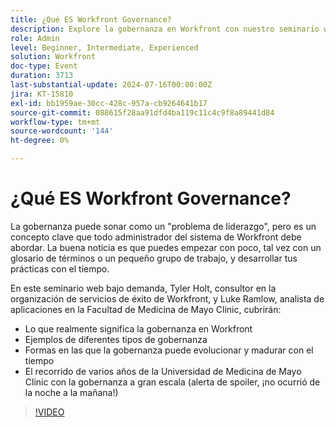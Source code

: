 ```yaml
---
title: ¿Qué ES Workfront Governance?
description: Explore la gobernanza en Workfront con nuestro seminario web bajo demanda. Aprenda de los expertos de Mayo Clinic College of Medicine y Workfront sobre el inicio de prácticas pequeñas y en evolución, y su recorrido con la gobernanza integral.
role: Admin
level: Beginner, Intermediate, Experienced
solution: Workfront
doc-type: Event
duration: 3713
last-substantial-update: 2024-07-16T00:00:00Z
jira: KT-15810
exl-id: bb1959ae-30cc-428c-957a-cb9264641b17
source-git-commit: 088615f28aa91dfd4ba119c11c4c9f8a89441d84
workflow-type: tm+mt
source-wordcount: '144'
ht-degree: 0%

---
```


# ¿Qué ES Workfront Governance?

La gobernanza puede sonar como un &quot;problema de liderazgo&quot;, pero es un concepto clave que todo administrador del sistema de Workfront debe abordar. La buena noticia es que puedes empezar con poco, tal vez con un glosario de términos o un pequeño grupo de trabajo, y desarrollar tus prácticas con el tiempo.

En este seminario web bajo demanda, Tyler Holt, consultor en la organización de servicios de éxito de Workfront, y Luke Ramlow, analista de aplicaciones en la Facultad de Medicina de Mayo Clinic, cubrirán:
* Lo que realmente significa la gobernanza en Workfront
* Ejemplos de diferentes tipos de gobernanza
* Formas en las que la gobernanza puede evolucionar y madurar con el tiempo
* El recorrido de varios años de la Universidad de Medicina de Mayo Clinic con la gobernanza a gran escala (alerta de spoiler, ¡no ocurrió de la noche a la mañana!)

>[!VIDEO](https://video.tv.adobe.com/v/3431003/?learn=on)
